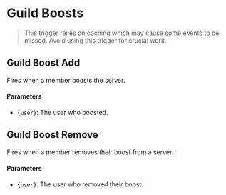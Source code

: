 # Guild Boosts

> This trigger relies on caching which may cause some events to be missed. Avoid using this trigger for crucial work.

## Guild Boost Add

Fires when a member boosts the server.

#### Parameters

- `{user}`: The user who boosted.


## Guild Boost Remove

Fires when a member removes their boost from a server.

#### Parameters

- `{user}`: The user who removed their boost.